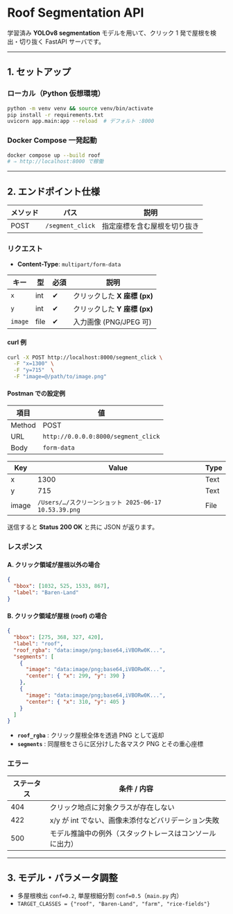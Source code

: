 # Roof Segmentation API

学習済み **YOLOv8 segmentation** モデルを用いて、クリック 1 発で屋根を検出・切り抜く FastAPI サーバです。

---

## 1. セットアップ

###  ローカル（Python 仮想環境）

```bash
python -m venv venv && source venv/bin/activate
pip install -r requirements.txt
uvicorn app.main:app --reload  # デフォルト :8000
```

###  Docker Compose 一発起動

```bash
docker compose up --build roof
# ⇒ http://localhost:8000 で稼働
```

---

## 2. エンドポイント仕様

| メソッド | パス               | 説明             |
| ---- | ---------------- | -------------- |
| POST | `/segment_click` | 指定座標を含む屋根を切り抜き |

###  リクエスト

* **Content-Type**: `multipart/form-data`

| キー      | 型    | 必須 | 説明                   |
| ------- | ---- | -- | -------------------- |
| `x`     | int  | ✔︎ | クリックした **X 座標 (px)** |
| `y`     | int  | ✔︎ | クリックした **Y 座標 (px)** |
| `image` | file | ✔︎ | 入力画像 (PNG/JPEG 可)    |

#### curl 例

```bash
curl -X POST http://localhost:8000/segment_click \
  -F "x=1300" \
  -F "y=715"  \
  -F "image=@/path/to/image.png"
```

#### Postman での設定例

| 項目     | 値                                   |
| ------ | ----------------------------------- |
| Method | POST                                |
| URL    | `http://0.0.0.0:8000/segment_click` |
| Body   | `form-data`                         |

| Key   | Value                                        | Type |
| ----- | -------------------------------------------- | ---- |
| x     | 1300                                         | Text |
| y     | 715                                          | Text |
| image | `/Users/…/スクリーンショット 2025-06-17 10.53.39.png` | File |

送信すると **Status 200 OK** と共に JSON が返ります。

###  レスポンス

#### A. クリック領域が屋根以外の場合

```json
{
  "bbox": [1032, 525, 1533, 867],
  "label": "Baren-Land"
}
```

#### B. クリック領域が屋根 (roof) の場合

```json
{
  "bbox": [275, 368, 327, 420],
  "label": "roof",
  "roof_rgba": "data:image/png;base64,iVBORw0K...",
  "segments": [
    {
      "image": "data:image/png;base64,iVBORw0K...",
      "center": { "x": 299, "y": 390 }
    },
    {
      "image": "data:image/png;base64,iVBORw0K...",
      "center": { "x": 310, "y": 405 }
    }
  ]
}
```

* **`roof_rgba`** : クリック屋根全体を透過 PNG として返却
* **`segments`** : 同屋根をさらに区分けした各マスク PNG とその重心座標

###  エラー

| ステータス | 条件 / 内容                        |
| ----- | ------------------------------ |
| 404   | クリック地点に対象クラスが存在しない             |
| 422   | x/y が int でない、画像未添付などバリデーション失敗 |
| 500   | モデル推論中の例外（スタックトレースはコンソールに出力）   |

---

## 3. モデル・パラメータ調整

* 多屋根検出 `conf=0.2`, 単屋根細分割 `conf=0.5`（`main.py` 内）
* `TARGET_CLASSES = {"roof", "Baren-Land", "farm", "rice-fields"}`



